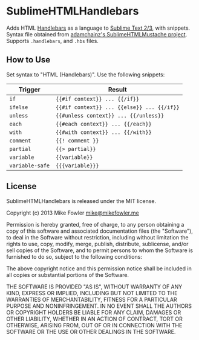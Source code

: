 # SublimeHTMLHandlebars

Adds HTML [Handlebars][2] as a language to [Sublime Text 2/3][1], with snippets. Syntax file obtained from [adamchainz's SublimeHTMLMustache project][3]. Supports `.handlebars`, and `.hbs` files.

## How to Use

Set syntax to "HTML (Handlebars)". Use the following snippets:

Trigger                 | Result
----------------------- | ----------------------
`if`                    | `{{#if context}} ... {{/if}}`
`ifelse`                | `{{#if context}} ... {{else}} ... {{/if}}`
`unless`                | `{{#unless context}} ... {{/unless}}`
`each`                  | `{{#each context}} ... {{/each}}`
`with`                  | `{{#with context}} ... {{/with}}`
`comment`               | `{{! comment }}`
`partial`               | `{{> partial}}`
`variable`              | `{{variable}}`
`variable-safe`         | `{{{variable}}}`

## License

SublimeHTMLHandlebars is released under the MIT license.

Copyright (c) 2013 Mike Fowler <mike@mikefowler.me>

Permission is hereby granted, free of charge, to any person obtaining a copy of this software and associated documentation files (the "Software"), to deal in the Software without restriction, including without limitation the rights to use, copy, modify, merge, publish, distribute, sublicense, and/or sell copies of the Software, and to permit persons to whom the Software is furnished to do so, subject to the following conditions:

The above copyright notice and this permission notice shall be included in all copies or substantial portions of the Software.

THE SOFTWARE IS PROVIDED "AS IS", WITHOUT WARRANTY OF ANY KIND, EXPRESS OR IMPLIED, INCLUDING BUT NOT LIMITED TO THE WARRANTIES OF MERCHANTABILITY, FITNESS FOR A PARTICULAR PURPOSE AND NONINFRINGEMENT. IN NO EVENT SHALL THE AUTHORS OR COPYRIGHT HOLDERS BE LIABLE FOR ANY CLAIM, DAMAGES OR OTHER LIABILITY, WHETHER IN AN ACTION OF CONTRACT, TORT OR OTHERWISE, ARISING FROM, OUT OF OR IN CONNECTION WITH THE SOFTWARE OR THE USE OR OTHER DEALINGS IN THE SOFTWARE.

[1]: http://www.sublimetext.com
[2]: http://handlebarsjs.com
[3]: https://github.com/adamchainz/SublimeHTMLMustache
